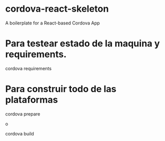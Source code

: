 # cordova-react-skeleton
A boilerplate for a React-based Cordova App


# Para testear estado de la maquina y requirements.

cordova requirements

# Para construir todo de las plataformas

cordova prepare

o 

cordova build

